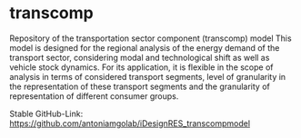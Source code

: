 # transcomp
Repository of the transportation sector component (transcomp) model
This model is designed for the regional analysis of the energy demand of the transport sector, considering modal and technological shift as well as vehicle stock dynamics. For its application, it is flexible in the scope of analysis in terms of considered transport segments, level of granularity in the representation of these transport segments and the granularity of representation of different consumer groups.

Stable GitHub-Link: https://github.com/antoniamgolab/iDesignRES_transcompmodel
